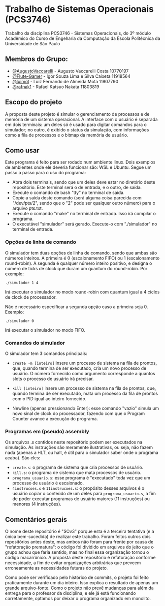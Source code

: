 # Trabalho de Sistemas Operacionais (PCS3746)

Trabalho da disciplina PCS3746 - Sistemas Operacionais, do 3º módulo Acadêmico do Curso de Engeharia da Computação da Escola Politécnica da Universidade de São Paulo

## Membros do Grupo:

- [@AugustoVaccarelli](https://github.com/AugustoVaccarelli) - Augusto Vaccarelli Costa  10770197
- [@Flute-Gamer](https://github.com/Flute-Gamer) - Igor Souza Lima e Silva Caixeta 11918564
- [@luimot](https://github.com/luimot) - Luiz Fernando de Almeida Mota 11807790
- [@rafnak1](https://github.com/rafnak1) - Rafael Katsuo Nakata 11803819

## Escopo do projeto

A proposta deste projeto é simular o gerenciamento de processos e de memória de um sistema operacional. A interface com o usuário é separada em dois terminais: um deles só é usado para digitar comandos para o simulador; no outro, é exibido o status da simulação, com informações como a fila de processos e o bitmap da memória de usuário.

## Como usar

Este programa é feito para ser rodado num ambiente linux. Dois exemplos de ambientes onde ele deveria funcionar são: WSL e Ubuntu. Segue um passo a passo para o uso do programa:

- Abra dois terminais, sendo que um deles deve estar no diretório deste repositório. Este terminal será o de entrada, e o outro, de saída.
- Execute o comando de bash "tty" no terminal de saída.
- Copie a saída deste comando (será alguma coisa parecida com "/dev/pts/2", sendo que o "2" pode ser qualquer outro número) para o arquivo pts.txt.
- Execute o comando "make" no terminal de entrada. Isso irá compilar o programa.
- O executável "simulador" será gerado. Execute-o com "./simulador" no terminal de entrada.

### Opções de linha de comando

O simulador tem duas opções de linha de comando, sendo que ambas são números inteiros. A primeira é 0 (escalonamento FIFO) ou 1 (escalonamento round-robin). A segunda é qualquer número inteiro positivo, e designa o número de ticks de clock que duram um quantum do round-robin. Por exemplo:

```./simulador 1 4```

Irá executar o simulador no modo round-robin com quantum igual a 4 ciclos de clock de processador.

Não é necessário especificar a segunda opção caso a primeira seja 0. Exemplo:

```./simulador 0```

Irá executar o simulador no modo FIFO.

### Comandos do simulador

O simulador tem 3 comandos principais:
- `create -m [inteiro]` insere um processo de sistema na fila de prontos, que, quando termina de ser executado, cria um novo processo de usuário. O número fornecido como argumento corresponde a quantos slots o processo de usuário irá precisar.

- `kill [inteiro]` insere um processo de sistema na fila de prontos, que, quando termina de ser executado, mata um processo da fila de prontos com o PID igual ao inteiro fornecido.

- Newline (apenas pressionando Enter): esse comando "vazio" simula um novo sinal de clock do processador, fazendo com que o Program Counter avance a execução do programa.

### Programas em (pseudo) assembly

Os arquivos .s contidos neste repositório podem ser executados na simulação. As instruções são meramente ilustrativas, ou seja, não fazem nada (apenas a HLT, ou halt, é útil para o simulador saber onde o programa acaba). São eles:
- `create.s`: o programa de sistema que cria processos de usuário.
- `kill.s`: o programa de sistema que mata processos de usuário.
- `programa_usuario.s`: esse programa é "executado" toda vez que um processo de usuário é escalonado.
- `4instrucoes.s` e `11instrucoes.s`: o propósito desses arquivos é o usuário copiar o conteúdo de um deles para `programa_usuario.s`, a fim de poder executar programas de usuário maiores (11 instruções) ou menores (4 instruções).

## Comentários gerais

O nome deste repositório é "SOv3" porque esta é a terceira tentativa (e a única bem-sucedida) de realizar este trabalho. Foram feitos outros dois repositórios antes deste, mas ambos não foram para frente por causa de "refatoração prematura": o código foi dividido em arquivos do jeito que o grupo achou que faria sentido, mas no final essa organização tornou o código macarrônico. A proposta deste repositório é refatoração conforme necessidade, a fim de evitar organizações arbitrárias que preveem erroneamente as necessidades futuras do projeto. 

Como pode ser verificado pelo histórico de commits, o projeto foi feito praticamente durante um dia inteiro. Isso explica o resultado de apenas um grande arquivo-fonte. Como o projeto não prevê mudanças para além da entrega para o professor da disciplina, e ele já está funcionando corretamente, optamos por deixar o programa organizado em monolito. 

